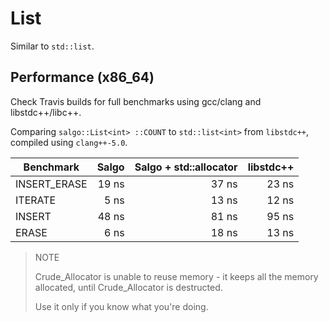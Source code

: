 List
====
Similar to `std::list`.




Performance (x86_64)
--------------------
Check Travis builds for full benchmarks using gcc/clang and libstdc++/libc++.

Comparing `salgo::List<int> ::COUNT` to `std::list<int>` from `libstdc++`, compiled using `clang++-5.0`.

|Benchmark         |    Salgo| Salgo + std::allocator|   libstdc++|
|------------------|--------:|----------------------:|-----------:|
|INSERT_ERASE      |19 ns    |37 ns                  |23 ns       |
|ITERATE           |5 ns     |13 ns                  |12 ns       |
|INSERT            |48 ns    |81 ns                  |95 ns       |
|ERASE             |6 ns     |18 ns                  |13 ns       |


> NOTE
>
> Crude_Allocator is unable to reuse memory - it keeps all the memory allocated, until Crude_Allocator is destructed.
>
> Use it only if you know what you're doing.

